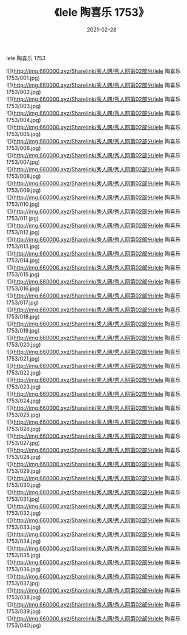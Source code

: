 ﻿---
layout: post
title:  《lele 陶喜乐 1753》
date:   2021-02-28
img: http://img.660000.xyz/Sharelink/秀人网/秀人网第02部分/lele 陶喜乐 1753/000.jpg
categories: [美女, 清纯, 唯美]
---

lele 陶喜乐 1753

  ![](http://img.660000.xyz/Sharelink/秀人网/秀人网第02部分/lele 陶喜乐 1753/001.jpg) <br> ![](http://img.660000.xyz/Sharelink/秀人网/秀人网第02部分/lele 陶喜乐 1753/002.jpg) <br> ![](http://img.660000.xyz/Sharelink/秀人网/秀人网第02部分/lele 陶喜乐 1753/003.jpg) <br> ![](http://img.660000.xyz/Sharelink/秀人网/秀人网第02部分/lele 陶喜乐 1753/004.jpg) <br> ![](http://img.660000.xyz/Sharelink/秀人网/秀人网第02部分/lele 陶喜乐 1753/005.jpg) <br> ![](http://img.660000.xyz/Sharelink/秀人网/秀人网第02部分/lele 陶喜乐 1753/006.jpg) <br> ![](http://img.660000.xyz/Sharelink/秀人网/秀人网第02部分/lele 陶喜乐 1753/007.jpg) <br> ![](http://img.660000.xyz/Sharelink/秀人网/秀人网第02部分/lele 陶喜乐 1753/008.jpg) <br> ![](http://img.660000.xyz/Sharelink/秀人网/秀人网第02部分/lele 陶喜乐 1753/009.jpg) <br> ![](http://img.660000.xyz/Sharelink/秀人网/秀人网第02部分/lele 陶喜乐 1753/010.jpg) <br> ![](http://img.660000.xyz/Sharelink/秀人网/秀人网第02部分/lele 陶喜乐 1753/011.jpg) <br> ![](http://img.660000.xyz/Sharelink/秀人网/秀人网第02部分/lele 陶喜乐 1753/012.jpg) <br> ![](http://img.660000.xyz/Sharelink/秀人网/秀人网第02部分/lele 陶喜乐 1753/013.jpg) <br> ![](http://img.660000.xyz/Sharelink/秀人网/秀人网第02部分/lele 陶喜乐 1753/014.jpg) <br> ![](http://img.660000.xyz/Sharelink/秀人网/秀人网第02部分/lele 陶喜乐 1753/015.jpg) <br> ![](http://img.660000.xyz/Sharelink/秀人网/秀人网第02部分/lele 陶喜乐 1753/016.jpg) <br> ![](http://img.660000.xyz/Sharelink/秀人网/秀人网第02部分/lele 陶喜乐 1753/017.jpg) <br> ![](http://img.660000.xyz/Sharelink/秀人网/秀人网第02部分/lele 陶喜乐 1753/018.jpg) <br> ![](http://img.660000.xyz/Sharelink/秀人网/秀人网第02部分/lele 陶喜乐 1753/019.jpg) <br> ![](http://img.660000.xyz/Sharelink/秀人网/秀人网第02部分/lele 陶喜乐 1753/020.jpg) <br> ![](http://img.660000.xyz/Sharelink/秀人网/秀人网第02部分/lele 陶喜乐 1753/021.jpg) <br> ![](http://img.660000.xyz/Sharelink/秀人网/秀人网第02部分/lele 陶喜乐 1753/022.jpg) <br> ![](http://img.660000.xyz/Sharelink/秀人网/秀人网第02部分/lele 陶喜乐 1753/023.jpg) <br> ![](http://img.660000.xyz/Sharelink/秀人网/秀人网第02部分/lele 陶喜乐 1753/024.jpg) <br> ![](http://img.660000.xyz/Sharelink/秀人网/秀人网第02部分/lele 陶喜乐 1753/025.jpg) <br> ![](http://img.660000.xyz/Sharelink/秀人网/秀人网第02部分/lele 陶喜乐 1753/026.jpg) <br> ![](http://img.660000.xyz/Sharelink/秀人网/秀人网第02部分/lele 陶喜乐 1753/027.jpg) <br> ![](http://img.660000.xyz/Sharelink/秀人网/秀人网第02部分/lele 陶喜乐 1753/028.jpg) <br> ![](http://img.660000.xyz/Sharelink/秀人网/秀人网第02部分/lele 陶喜乐 1753/029.jpg) <br> ![](http://img.660000.xyz/Sharelink/秀人网/秀人网第02部分/lele 陶喜乐 1753/030.jpg) <br> ![](http://img.660000.xyz/Sharelink/秀人网/秀人网第02部分/lele 陶喜乐 1753/031.jpg) <br> ![](http://img.660000.xyz/Sharelink/秀人网/秀人网第02部分/lele 陶喜乐 1753/032.jpg) <br> ![](http://img.660000.xyz/Sharelink/秀人网/秀人网第02部分/lele 陶喜乐 1753/033.jpg) <br> ![](http://img.660000.xyz/Sharelink/秀人网/秀人网第02部分/lele 陶喜乐 1753/034.jpg) <br> ![](http://img.660000.xyz/Sharelink/秀人网/秀人网第02部分/lele 陶喜乐 1753/035.jpg) <br> ![](http://img.660000.xyz/Sharelink/秀人网/秀人网第02部分/lele 陶喜乐 1753/036.jpg) <br> ![](http://img.660000.xyz/Sharelink/秀人网/秀人网第02部分/lele 陶喜乐 1753/037.jpg) <br> ![](http://img.660000.xyz/Sharelink/秀人网/秀人网第02部分/lele 陶喜乐 1753/038.jpg) <br> ![](http://img.660000.xyz/Sharelink/秀人网/秀人网第02部分/lele 陶喜乐 1753/039.jpg) <br> ![](http://img.660000.xyz/Sharelink/秀人网/秀人网第02部分/lele 陶喜乐 1753/040.jpg) <br>